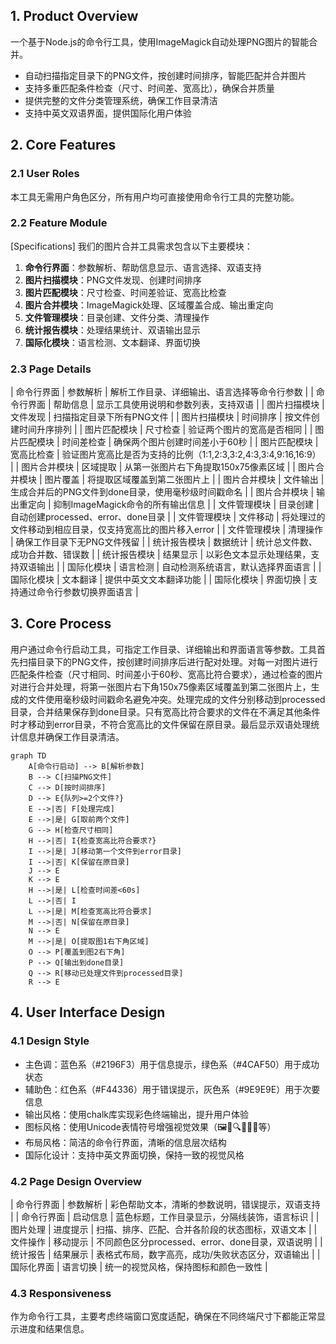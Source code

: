 ## 1. Product Overview

一个基于Node.js的命令行工具，使用ImageMagick自动处理PNG图片的智能合并。
- 自动扫描指定目录下的PNG文件，按创建时间排序，智能匹配并合并图片
- 支持多重匹配条件检查（尺寸、时间差、宽高比），确保合并质量
- 提供完整的文件分类管理系统，确保工作目录清洁
- 支持中英文双语界面，提供国际化用户体验

## 2. Core Features

### 2.1 User Roles

本工具无需用户角色区分，所有用户均可直接使用命令行工具的完整功能。

### 2.2 Feature Module

[Specifications]
我们的图片合并工具需求包含以下主要模块：
1. **命令行界面**：参数解析、帮助信息显示、语言选择、双语支持
2. **图片扫描模块**：PNG文件发现、创建时间排序
3. **图片匹配模块**：尺寸检查、时间差验证、宽高比检查
4. **图片合并模块**：ImageMagick处理、区域覆盖合成、输出重定向
5. **文件管理模块**：目录创建、文件分类、清理操作
6. **统计报告模块**：处理结果统计、双语输出显示
7. **国际化模块**：语言检测、文本翻译、界面切换

### 2.3 Page Details

| 命令行界面 | 参数解析 | 解析工作目录、详细输出、语言选择等命令行参数 |
| 命令行界面 | 帮助信息 | 显示工具使用说明和参数列表，支持双语 |
| 图片扫描模块 | 文件发现 | 扫描指定目录下所有PNG文件 |
| 图片扫描模块 | 时间排序 | 按文件创建时间升序排列 |
| 图片匹配模块 | 尺寸检查 | 验证两个图片的宽高是否相同 |
| 图片匹配模块 | 时间差检查 | 确保两个图片创建时间差小于60秒 |
| 图片匹配模块 | 宽高比检查 | 验证图片宽高比是否为支持的比例（1:1,2:3,3:2,4:3,3:4,9:16,16:9） |
| 图片合并模块 | 区域提取 | 从第一张图片右下角提取150x75像素区域 |
| 图片合并模块 | 图片覆盖 | 将提取区域覆盖到第二张图片上 |
| 图片合并模块 | 文件输出 | 生成合并后的PNG文件到done目录，使用毫秒级时间戳命名 |
| 图片合并模块 | 输出重定向 | 抑制ImageMagick命令的所有输出信息 |
| 文件管理模块 | 目录创建 | 自动创建processed、error、done目录 |
| 文件管理模块 | 文件移动 | 将处理过的文件移动到相应目录，仅支持宽高比的图片移入error |
| 文件管理模块 | 清理操作 | 确保工作目录下无PNG文件残留 |
| 统计报告模块 | 数据统计 | 统计总文件数、成功合并数、错误数 |
| 统计报告模块 | 结果显示 | 以彩色文本显示处理结果，支持双语输出 |
| 国际化模块 | 语言检测 | 自动检测系统语言，默认选择界面语言 |
| 国际化模块 | 文本翻译 | 提供中英文文本翻译功能 |
| 国际化模块 | 界面切换 | 支持通过命令行参数切换界面语言 |

## 3. Core Process

用户通过命令行启动工具，可指定工作目录、详细输出和界面语言等参数。工具首先扫描目录下的PNG文件，按创建时间排序后进行配对处理。对每一对图片进行匹配条件检查（尺寸相同、时间差小于60秒、宽高比符合要求），通过检查的图片对进行合并处理，将第一张图片右下角150x75像素区域覆盖到第二张图片上，生成的文件使用毫秒级时间戳命名避免冲突。处理完成的文件分别移动到processed目录，合并结果保存到done目录。只有宽高比符合要求的文件在不满足其他条件时才移动到error目录，不符合宽高比的文件保留在原目录。最后显示双语处理统计信息并确保工作目录清洁。

```mermaid
graph TD
    A[命令行启动] --> B[解析参数]
    B --> C[扫描PNG文件]
    C --> D[按时间排序]
    D --> E{队列>=2个文件?}
    E -->|否| F[处理完成]
    E -->|是| G[取前两个文件]
    G --> H[检查尺寸相同]
    H -->|否| I{检查宽高比符合要求?}
    I -->|是| J[移动第一个文件到error目录]
    I -->|否| K[保留在原目录]
    J --> E
    K --> E
    H -->|是| L[检查时间差<60s]
    L -->|否| I
    L -->|是| M[检查宽高比符合要求]
    M -->|否| N[保留在原目录]
    N --> E
    M -->|是| O[提取图1右下角区域]
    O --> P[覆盖到图2右下角]
    P --> Q[输出到done目录]
    Q --> R[移动已处理文件到processed目录]
    R --> E
```

## 4. User Interface Design

### 4.1 Design Style

- 主色调：蓝色系（#2196F3）用于信息提示，绿色系（#4CAF50）用于成功状态
- 辅助色：红色系（#F44336）用于错误提示，灰色系（#9E9E9E）用于次要信息
- 输出风格：使用chalk库实现彩色终端输出，提升用户体验
- 图标风格：使用Unicode表情符号增强视觉效果（🖼️📁🔍✅❌🌐等）
- 布局风格：简洁的命令行界面，清晰的信息层次结构
- 国际化设计：支持中英文界面切换，保持一致的视觉风格

### 4.2 Page Design Overview

| 命令行界面 | 参数解析 | 彩色帮助文本，清晰的参数说明，错误提示，双语支持 |
| 命令行界面 | 启动信息 | 蓝色标题，工作目录显示，分隔线装饰，语言标识 |
| 图片处理 | 进度提示 | 扫描、排序、匹配、合并各阶段的状态图标，双语文本 |
| 文件操作 | 移动提示 | 不同颜色区分processed、error、done目录，双语说明 |
| 统计报告 | 结果展示 | 表格式布局，数字高亮，成功/失败状态区分，双语输出 |
| 国际化界面 | 语言切换 | 统一的视觉风格，保持图标和颜色一致性 |

### 4.3 Responsiveness

作为命令行工具，主要考虑终端窗口宽度适配，确保在不同终端尺寸下都能正常显示进度和结果信息。
